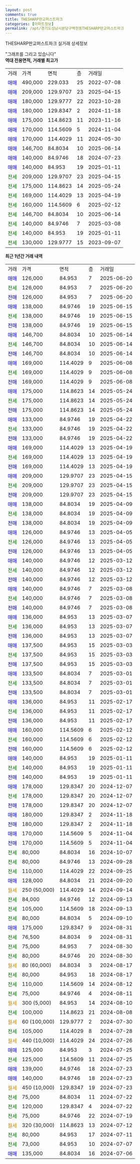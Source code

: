 ```yaml
---
layout: post
comments: true
title: THESHARP판교퍼스트파크
categories: [아파트정보]
permalink: /apt/경기도성남시분당구백현동THESHARP판교퍼스트파크
---
```


THESHARP판교퍼스트파크 실거래 상세정보

<script type="text/javascript">
  google.charts.load('current', {'packages':['line', 'corechart']});
  google.charts.setOnLoadCallback(drawChart);

  function drawChart() {
    var data = new google.visualization.DataTable();
    data.addColumn('date', '거래일');
    data.addColumn('number', "매매");
    data.addColumn('number', "전세");
    data.addColumn('number', "전매");

    data.addRows([[new Date(Date.parse("2025-06-20")), 126000, null, null], [new Date(Date.parse("2025-06-20")), null, 126000, null], [new Date(Date.parse("2025-06-20")), null, null, 126000], [new Date(Date.parse("2025-06-15")), 138000, null, null], [new Date(Date.parse("2025-06-15")), null, 138000, null], [new Date(Date.parse("2025-06-15")), null, null, 138000], [new Date(Date.parse("2025-06-14")), 146700, null, null], [new Date(Date.parse("2025-06-14")), null, 146700, null], [new Date(Date.parse("2025-06-14")), null, null, 146700], [new Date(Date.parse("2025-06-08")), 169000, null, null], [new Date(Date.parse("2025-06-08")), null, 169000, null], [new Date(Date.parse("2025-06-08")), null, null, 169000], [new Date(Date.parse("2025-05-24")), 175000, null, null], [new Date(Date.parse("2025-05-24")), null, 175000, null], [new Date(Date.parse("2025-05-24")), null, null, 175000], [new Date(Date.parse("2025-04-22")), 133000, null, null], [new Date(Date.parse("2025-04-22")), null, 133000, null], [new Date(Date.parse("2025-04-22")), null, null, 133000], [new Date(Date.parse("2025-04-19")), 169000, null, null], [new Date(Date.parse("2025-04-19")), null, 169000, null], [new Date(Date.parse("2025-04-19")), null, null, 169000], [new Date(Date.parse("2025-04-15")), 209000, null, null], [new Date(Date.parse("2025-04-15")), null, 209000, null], [new Date(Date.parse("2025-04-15")), null, null, 209000], [new Date(Date.parse("2025-04-09")), 138000, null, null], [new Date(Date.parse("2025-04-09")), null, 138000, null], [new Date(Date.parse("2025-04-09")), null, null, 138000], [new Date(Date.parse("2025-04-05")), 126000, null, null], [new Date(Date.parse("2025-04-05")), null, 126000, null], [new Date(Date.parse("2025-04-05")), null, null, 126000], [new Date(Date.parse("2025-03-12")), 140000, null, null], [new Date(Date.parse("2025-03-12")), null, 140000, null], [new Date(Date.parse("2025-03-12")), null, null, 140000], [new Date(Date.parse("2025-03-08")), 140000, null, null], [new Date(Date.parse("2025-03-08")), null, 140000, null], [new Date(Date.parse("2025-03-08")), null, null, 140000], [new Date(Date.parse("2025-03-07")), 136000, null, null], [new Date(Date.parse("2025-03-07")), null, 136000, null], [new Date(Date.parse("2025-03-07")), null, null, 136000], [new Date(Date.parse("2025-03-03")), 137500, null, null], [new Date(Date.parse("2025-03-03")), null, 137500, null], [new Date(Date.parse("2025-03-03")), null, null, 137500], [new Date(Date.parse("2025-03-01")), 133500, null, null], [new Date(Date.parse("2025-03-01")), null, 133500, null], [new Date(Date.parse("2025-03-01")), null, null, 133500], [new Date(Date.parse("2025-02-17")), 136000, null, null], [new Date(Date.parse("2025-02-17")), null, 136000, null], [new Date(Date.parse("2025-02-17")), null, null, 136000], [new Date(Date.parse("2025-02-12")), 160000, null, null], [new Date(Date.parse("2025-02-12")), null, 160000, null], [new Date(Date.parse("2025-02-12")), null, null, 160000], [new Date(Date.parse("2025-01-11")), 140000, null, null], [new Date(Date.parse("2025-01-11")), null, 140000, null], [new Date(Date.parse("2025-01-11")), null, null, 140000], [new Date(Date.parse("2024-12-07")), 178000, null, null], [new Date(Date.parse("2024-12-07")), null, 178000, null], [new Date(Date.parse("2024-12-07")), null, null, 178000], [new Date(Date.parse("2024-11-18")), 180000, null, null], [new Date(Date.parse("2024-11-18")), null, null, 180000], [new Date(Date.parse("2024-11-04")), 170000, null, null], [new Date(Date.parse("2024-11-04")), null, null, 170000], [new Date(Date.parse("2024-10-07")), null, 80000, null], [new Date(Date.parse("2024-09-28")), null, 80000, null], [new Date(Date.parse("2024-09-25")), null, 110000, null], [new Date(Date.parse("2024-09-20")), 128000, null, null], [new Date(Date.parse("2024-09-14")), null, null, null], [new Date(Date.parse("2024-09-13")), null, 84000, null], [new Date(Date.parse("2024-09-13")), null, 105000, null], [new Date(Date.parse("2024-09-10")), null, 80000, null], [new Date(Date.parse("2024-08-31")), 175000, null, null], [new Date(Date.parse("2024-08-31")), null, 76500, null], [new Date(Date.parse("2024-08-30")), null, 75000, null], [new Date(Date.parse("2024-08-30")), null, 80000, null], [new Date(Date.parse("2024-08-17")), null, null, null], [new Date(Date.parse("2024-08-17")), null, 80000, null], [new Date(Date.parse("2024-08-12")), null, 110000, null], [new Date(Date.parse("2024-08-11")), null, 75000, null], [new Date(Date.parse("2024-08-10")), null, null, null], [new Date(Date.parse("2024-08-08")), null, 100000, null], [new Date(Date.parse("2024-07-30")), null, null, null], [new Date(Date.parse("2024-07-28")), null, 105000, null], [new Date(Date.parse("2024-07-26")), null, null, null], [new Date(Date.parse("2024-07-25")), 125000, null, null], [new Date(Date.parse("2024-07-25")), null, 125000, null], [new Date(Date.parse("2024-07-23")), 139000, null, null], [new Date(Date.parse("2024-07-23")), 140000, null, null], [new Date(Date.parse("2024-07-23")), null, null, null], [new Date(Date.parse("2024-07-22")), null, 75000, null], [new Date(Date.parse("2024-07-22")), null, 120000, null], [new Date(Date.parse("2024-07-19")), null, 75000, null], [new Date(Date.parse("2024-07-12")), null, null, null], [new Date(Date.parse("2024-07-11")), null, 80000, null], [new Date(Date.parse("2024-07-07")), null, 73000, null], [new Date(Date.parse("2024-07-06")), 135000, null, null]]);

    var options = {
      hAxis: {
        format: 'yyyy/MM/dd'
      },    
      lineWidth: 0,
      pointsVisible: true,    
      title: '최근 1년간 유형별 실거래가 분포',
      legend: { position: 'bottom' }
    };

    var formatter = new google.visualization.NumberFormat({pattern:'###,###'} );
    formatter.format(data, 1);
    formatter.format(data, 2);
    
    setTimeout(function() {
        var chart = new google.visualization.LineChart(document.getElementById('columnchart_material'));
        chart.draw(data, (options));
        document.getElementById('loading').style.display = 'none';
    }, 200);
  }
</script>


<div id="loading" style="z-index:20; display: block; margin-left: 0px">"그래프를 그리고 있습니다"</div>
<div id="columnchart_material" style="width: 95%; margin-left: 0px; display: block"></div>
<!-- contents start -->
<b>역대 전용면적, 거래별 최고가</b>
<table class="sortable">
    <tr>
      <td>거래</td>
      <td>가격</td>
      <td>면적</td>
      <td>층</td>
      <td>거래일</td>
    </tr>
        <tr>
          <td><a style="color: blue">매매</a></td>
          <td>490,000</td>
          <td>229.033</td>
          <td>25</td>
          <td>2022-07-08</td>
        </tr>            <tr>
          <td><a style="color: blue">매매</a></td>
          <td>209,000</td>
          <td>129.9707</td>
          <td>23</td>
          <td>2025-04-15</td>
        </tr>            <tr>
          <td><a style="color: blue">매매</a></td>
          <td>180,000</td>
          <td>129.9777</td>
          <td>22</td>
          <td>2023-10-28</td>
        </tr>            <tr>
          <td><a style="color: blue">매매</a></td>
          <td>180,000</td>
          <td>129.8347</td>
          <td>2</td>
          <td>2024-11-18</td>
        </tr>            <tr>
          <td><a style="color: blue">매매</a></td>
          <td>175,000</td>
          <td>114.8623</td>
          <td>11</td>
          <td>2023-11-16</td>
        </tr>            <tr>
          <td><a style="color: blue">매매</a></td>
          <td>170,000</td>
          <td>114.5609</td>
          <td>5</td>
          <td>2024-11-04</td>
        </tr>            <tr>
          <td><a style="color: blue">매매</a></td>
          <td>170,000</td>
          <td>114.4029</td>
          <td>11</td>
          <td>2024-05-30</td>
        </tr>            <tr>
          <td><a style="color: blue">매매</a></td>
          <td>146,700</td>
          <td>84.8034</td>
          <td>10</td>
          <td>2025-06-14</td>
        </tr>            <tr>
          <td><a style="color: blue">매매</a></td>
          <td>140,000</td>
          <td>84.9746</td>
          <td>18</td>
          <td>2024-07-23</td>
        </tr>            <tr>
          <td><a style="color: blue">매매</a></td>
          <td>140,000</td>
          <td>84.953</td>
          <td>19</td>
          <td>2025-01-11</td>
        </tr>        
        <tr>
              <td><a style="color: darkgreen">전세</a></td>
              <td>209,000</td>
              <td>129.9707</td>
              <td>23</td>
              <td>2025-04-15</td>
            </tr>            <tr>
              <td><a style="color: darkgreen">전세</a></td>
              <td>175,000</td>
              <td>114.8623</td>
              <td>14</td>
              <td>2025-05-24</td>
            </tr>            <tr>
              <td><a style="color: darkgreen">전세</a></td>
              <td>169,000</td>
              <td>114.4029</td>
              <td>13</td>
              <td>2025-04-19</td>
            </tr>            <tr>
              <td><a style="color: darkgreen">전세</a></td>
              <td>160,000</td>
              <td>114.5609</td>
              <td>6</td>
              <td>2025-02-12</td>
            </tr>            <tr>
              <td><a style="color: darkgreen">전세</a></td>
              <td>146,700</td>
              <td>84.8034</td>
              <td>10</td>
              <td>2025-06-14</td>
            </tr>            <tr>
              <td><a style="color: darkgreen">전세</a></td>
              <td>140,000</td>
              <td>84.9746</td>
              <td>7</td>
              <td>2025-03-08</td>
            </tr>            <tr>
              <td><a style="color: darkgreen">전세</a></td>
              <td>140,000</td>
              <td>84.953</td>
              <td>19</td>
              <td>2025-01-11</td>
            </tr>            <tr>
              <td><a style="color: darkgreen">전세</a></td>
              <td>130,000</td>
              <td>129.9777</td>
              <td>15</td>
              <td>2023-09-07</td>
            </tr>        
    
</table>

<b>최근 1년간 거래 내역</b>

<table class="sortable">
    <tr>
      <td>거래</td>
      <td>가격</td>
      <td>면적</td>
      <td>층</td>
      <td>거래일</td>
    </tr>
    <tr>
      <td><a style="color: blue">매매</a></td>
      <td>126,000</td>
      <td>84.953</td>
      <td>7</td>
      <td>2025-06-20</td>
    </tr>          <tr>
      <td><a style="color: darkgreen">전세</a></td>
      <td>126,000</td>
      <td>84.953</td>
      <td>7</td>
      <td>2025-06-20</td>
    </tr>          <tr>
      <td><a style="color: darkblue">전매</a></td>
      <td>126,000</td>
      <td>84.953</td>
      <td>7</td>
      <td>2025-06-20</td>
    </tr>          <tr>
      <td><a style="color: blue">매매</a></td>
      <td>138,000</td>
      <td>84.9746</td>
      <td>19</td>
      <td>2025-06-15</td>
    </tr>          <tr>
      <td><a style="color: darkgreen">전세</a></td>
      <td>138,000</td>
      <td>84.9746</td>
      <td>19</td>
      <td>2025-06-15</td>
    </tr>          <tr>
      <td><a style="color: darkblue">전매</a></td>
      <td>138,000</td>
      <td>84.9746</td>
      <td>19</td>
      <td>2025-06-15</td>
    </tr>          <tr>
      <td><a style="color: blue">매매</a></td>
      <td>146,700</td>
      <td>84.8034</td>
      <td>10</td>
      <td>2025-06-14</td>
    </tr>          <tr>
      <td><a style="color: darkgreen">전세</a></td>
      <td>146,700</td>
      <td>84.8034</td>
      <td>10</td>
      <td>2025-06-14</td>
    </tr>          <tr>
      <td><a style="color: darkblue">전매</a></td>
      <td>146,700</td>
      <td>84.8034</td>
      <td>10</td>
      <td>2025-06-14</td>
    </tr>          <tr>
      <td><a style="color: blue">매매</a></td>
      <td>169,000</td>
      <td>114.4029</td>
      <td>9</td>
      <td>2025-06-08</td>
    </tr>          <tr>
      <td><a style="color: darkgreen">전세</a></td>
      <td>169,000</td>
      <td>114.4029</td>
      <td>9</td>
      <td>2025-06-08</td>
    </tr>          <tr>
      <td><a style="color: darkblue">전매</a></td>
      <td>169,000</td>
      <td>114.4029</td>
      <td>9</td>
      <td>2025-06-08</td>
    </tr>          <tr>
      <td><a style="color: blue">매매</a></td>
      <td>175,000</td>
      <td>114.8623</td>
      <td>14</td>
      <td>2025-05-24</td>
    </tr>          <tr>
      <td><a style="color: darkgreen">전세</a></td>
      <td>175,000</td>
      <td>114.8623</td>
      <td>14</td>
      <td>2025-05-24</td>
    </tr>          <tr>
      <td><a style="color: darkblue">전매</a></td>
      <td>175,000</td>
      <td>114.8623</td>
      <td>14</td>
      <td>2025-05-24</td>
    </tr>          <tr>
      <td><a style="color: blue">매매</a></td>
      <td>133,000</td>
      <td>84.9746</td>
      <td>19</td>
      <td>2025-04-22</td>
    </tr>          <tr>
      <td><a style="color: darkgreen">전세</a></td>
      <td>133,000</td>
      <td>84.9746</td>
      <td>19</td>
      <td>2025-04-22</td>
    </tr>          <tr>
      <td><a style="color: darkblue">전매</a></td>
      <td>133,000</td>
      <td>84.9746</td>
      <td>19</td>
      <td>2025-04-22</td>
    </tr>          <tr>
      <td><a style="color: blue">매매</a></td>
      <td>169,000</td>
      <td>114.4029</td>
      <td>13</td>
      <td>2025-04-19</td>
    </tr>          <tr>
      <td><a style="color: darkgreen">전세</a></td>
      <td>169,000</td>
      <td>114.4029</td>
      <td>13</td>
      <td>2025-04-19</td>
    </tr>          <tr>
      <td><a style="color: darkblue">전매</a></td>
      <td>169,000</td>
      <td>114.4029</td>
      <td>13</td>
      <td>2025-04-19</td>
    </tr>          <tr>
      <td><a style="color: blue">매매</a></td>
      <td>209,000</td>
      <td>129.9707</td>
      <td>23</td>
      <td>2025-04-15</td>
    </tr>          <tr>
      <td><a style="color: darkgreen">전세</a></td>
      <td>209,000</td>
      <td>129.9707</td>
      <td>23</td>
      <td>2025-04-15</td>
    </tr>          <tr>
      <td><a style="color: darkblue">전매</a></td>
      <td>209,000</td>
      <td>129.9707</td>
      <td>23</td>
      <td>2025-04-15</td>
    </tr>          <tr>
      <td><a style="color: blue">매매</a></td>
      <td>138,000</td>
      <td>84.8034</td>
      <td>19</td>
      <td>2025-04-09</td>
    </tr>          <tr>
      <td><a style="color: darkgreen">전세</a></td>
      <td>138,000</td>
      <td>84.8034</td>
      <td>19</td>
      <td>2025-04-09</td>
    </tr>          <tr>
      <td><a style="color: darkblue">전매</a></td>
      <td>138,000</td>
      <td>84.8034</td>
      <td>19</td>
      <td>2025-04-09</td>
    </tr>          <tr>
      <td><a style="color: blue">매매</a></td>
      <td>126,000</td>
      <td>84.9746</td>
      <td>13</td>
      <td>2025-04-05</td>
    </tr>          <tr>
      <td><a style="color: darkgreen">전세</a></td>
      <td>126,000</td>
      <td>84.9746</td>
      <td>13</td>
      <td>2025-04-05</td>
    </tr>          <tr>
      <td><a style="color: darkblue">전매</a></td>
      <td>126,000</td>
      <td>84.9746</td>
      <td>13</td>
      <td>2025-04-05</td>
    </tr>          <tr>
      <td><a style="color: blue">매매</a></td>
      <td>140,000</td>
      <td>84.9746</td>
      <td>12</td>
      <td>2025-03-12</td>
    </tr>          <tr>
      <td><a style="color: darkgreen">전세</a></td>
      <td>140,000</td>
      <td>84.9746</td>
      <td>12</td>
      <td>2025-03-12</td>
    </tr>          <tr>
      <td><a style="color: darkblue">전매</a></td>
      <td>140,000</td>
      <td>84.9746</td>
      <td>12</td>
      <td>2025-03-12</td>
    </tr>          <tr>
      <td><a style="color: blue">매매</a></td>
      <td>140,000</td>
      <td>84.9746</td>
      <td>7</td>
      <td>2025-03-08</td>
    </tr>          <tr>
      <td><a style="color: darkgreen">전세</a></td>
      <td>140,000</td>
      <td>84.9746</td>
      <td>7</td>
      <td>2025-03-08</td>
    </tr>          <tr>
      <td><a style="color: darkblue">전매</a></td>
      <td>140,000</td>
      <td>84.9746</td>
      <td>7</td>
      <td>2025-03-08</td>
    </tr>          <tr>
      <td><a style="color: blue">매매</a></td>
      <td>136,000</td>
      <td>84.953</td>
      <td>13</td>
      <td>2025-03-07</td>
    </tr>          <tr>
      <td><a style="color: darkgreen">전세</a></td>
      <td>136,000</td>
      <td>84.953</td>
      <td>13</td>
      <td>2025-03-07</td>
    </tr>          <tr>
      <td><a style="color: darkblue">전매</a></td>
      <td>136,000</td>
      <td>84.953</td>
      <td>13</td>
      <td>2025-03-07</td>
    </tr>          <tr>
      <td><a style="color: blue">매매</a></td>
      <td>137,500</td>
      <td>84.953</td>
      <td>15</td>
      <td>2025-03-03</td>
    </tr>          <tr>
      <td><a style="color: darkgreen">전세</a></td>
      <td>137,500</td>
      <td>84.953</td>
      <td>15</td>
      <td>2025-03-03</td>
    </tr>          <tr>
      <td><a style="color: darkblue">전매</a></td>
      <td>137,500</td>
      <td>84.953</td>
      <td>15</td>
      <td>2025-03-03</td>
    </tr>          <tr>
      <td><a style="color: blue">매매</a></td>
      <td>133,500</td>
      <td>84.8034</td>
      <td>7</td>
      <td>2025-03-01</td>
    </tr>          <tr>
      <td><a style="color: darkgreen">전세</a></td>
      <td>133,500</td>
      <td>84.8034</td>
      <td>7</td>
      <td>2025-03-01</td>
    </tr>          <tr>
      <td><a style="color: darkblue">전매</a></td>
      <td>133,500</td>
      <td>84.8034</td>
      <td>7</td>
      <td>2025-03-01</td>
    </tr>          <tr>
      <td><a style="color: blue">매매</a></td>
      <td>136,000</td>
      <td>84.953</td>
      <td>11</td>
      <td>2025-02-17</td>
    </tr>          <tr>
      <td><a style="color: darkgreen">전세</a></td>
      <td>136,000</td>
      <td>84.953</td>
      <td>11</td>
      <td>2025-02-17</td>
    </tr>          <tr>
      <td><a style="color: darkblue">전매</a></td>
      <td>136,000</td>
      <td>84.953</td>
      <td>11</td>
      <td>2025-02-17</td>
    </tr>          <tr>
      <td><a style="color: blue">매매</a></td>
      <td>160,000</td>
      <td>114.5609</td>
      <td>6</td>
      <td>2025-02-12</td>
    </tr>          <tr>
      <td><a style="color: darkgreen">전세</a></td>
      <td>160,000</td>
      <td>114.5609</td>
      <td>6</td>
      <td>2025-02-12</td>
    </tr>          <tr>
      <td><a style="color: darkblue">전매</a></td>
      <td>160,000</td>
      <td>114.5609</td>
      <td>6</td>
      <td>2025-02-12</td>
    </tr>          <tr>
      <td><a style="color: blue">매매</a></td>
      <td>140,000</td>
      <td>84.953</td>
      <td>19</td>
      <td>2025-01-11</td>
    </tr>          <tr>
      <td><a style="color: darkgreen">전세</a></td>
      <td>140,000</td>
      <td>84.953</td>
      <td>19</td>
      <td>2025-01-11</td>
    </tr>          <tr>
      <td><a style="color: darkblue">전매</a></td>
      <td>140,000</td>
      <td>84.953</td>
      <td>19</td>
      <td>2025-01-11</td>
    </tr>          <tr>
      <td><a style="color: blue">매매</a></td>
      <td>178,000</td>
      <td>129.8347</td>
      <td>20</td>
      <td>2024-12-07</td>
    </tr>          <tr>
      <td><a style="color: darkgreen">전세</a></td>
      <td>178,000</td>
      <td>129.8347</td>
      <td>20</td>
      <td>2024-12-07</td>
    </tr>          <tr>
      <td><a style="color: darkblue">전매</a></td>
      <td>178,000</td>
      <td>129.8347</td>
      <td>20</td>
      <td>2024-12-07</td>
    </tr>          <tr>
      <td><a style="color: blue">매매</a></td>
      <td>180,000</td>
      <td>129.8347</td>
      <td>2</td>
      <td>2024-11-18</td>
    </tr>          <tr>
      <td><a style="color: darkblue">전매</a></td>
      <td>180,000</td>
      <td>129.8347</td>
      <td>2</td>
      <td>2024-11-18</td>
    </tr>          <tr>
      <td><a style="color: blue">매매</a></td>
      <td>170,000</td>
      <td>114.5609</td>
      <td>5</td>
      <td>2024-11-04</td>
    </tr>          <tr>
      <td><a style="color: darkblue">전매</a></td>
      <td>170,000</td>
      <td>114.5609</td>
      <td>5</td>
      <td>2024-11-04</td>
    </tr>          <tr>
      <td><a style="color: darkgreen">전세</a></td>
      <td>80,000</td>
      <td>84.8034</td>
      <td>16</td>
      <td>2024-10-07</td>
    </tr>          <tr>
      <td><a style="color: darkgreen">전세</a></td>
      <td>80,000</td>
      <td>84.9746</td>
      <td>13</td>
      <td>2024-09-28</td>
    </tr>          <tr>
      <td><a style="color: darkgreen">전세</a></td>
      <td>110,000</td>
      <td>114.4029</td>
      <td>22</td>
      <td>2024-09-25</td>
    </tr>          <tr>
      <td><a style="color: blue">매매</a></td>
      <td>128,000</td>
      <td>84.8034</td>
      <td>21</td>
      <td>2024-09-20</td>
    </tr>          <tr>
      <td><a style="color: darkgoldenrod">월세</a></td>
      <td>250 (50,000)</td>
      <td>114.4029</td>
      <td>14</td>
      <td>2024-09-14</td>
    </tr>          <tr>
      <td><a style="color: darkgreen">전세</a></td>
      <td>84,000</td>
      <td>84.9746</td>
      <td>12</td>
      <td>2024-09-13</td>
    </tr>          <tr>
      <td><a style="color: darkgreen">전세</a></td>
      <td>105,000</td>
      <td>114.5609</td>
      <td>18</td>
      <td>2024-09-13</td>
    </tr>          <tr>
      <td><a style="color: darkgreen">전세</a></td>
      <td>80,000</td>
      <td>84.8034</td>
      <td>5</td>
      <td>2024-09-10</td>
    </tr>          <tr>
      <td><a style="color: blue">매매</a></td>
      <td>175,000</td>
      <td>129.8347</td>
      <td>9</td>
      <td>2024-08-31</td>
    </tr>          <tr>
      <td><a style="color: darkgreen">전세</a></td>
      <td>76,500</td>
      <td>84.8034</td>
      <td>9</td>
      <td>2024-08-31</td>
    </tr>          <tr>
      <td><a style="color: darkgreen">전세</a></td>
      <td>75,000</td>
      <td>84.953</td>
      <td>7</td>
      <td>2024-08-30</td>
    </tr>          <tr>
      <td><a style="color: darkgreen">전세</a></td>
      <td>80,000</td>
      <td>84.9746</td>
      <td>20</td>
      <td>2024-08-30</td>
    </tr>          <tr>
      <td><a style="color: darkgoldenrod">월세</a></td>
      <td>80 (60,000)</td>
      <td>84.8034</td>
      <td>3</td>
      <td>2024-08-17</td>
    </tr>          <tr>
      <td><a style="color: darkgreen">전세</a></td>
      <td>80,000</td>
      <td>84.953</td>
      <td>18</td>
      <td>2024-08-17</td>
    </tr>          <tr>
      <td><a style="color: darkgreen">전세</a></td>
      <td>110,000</td>
      <td>114.5609</td>
      <td>14</td>
      <td>2024-08-12</td>
    </tr>          <tr>
      <td><a style="color: darkgreen">전세</a></td>
      <td>75,000</td>
      <td>84.9746</td>
      <td>4</td>
      <td>2024-08-11</td>
    </tr>          <tr>
      <td><a style="color: darkgoldenrod">월세</a></td>
      <td>300 (5,000)</td>
      <td>84.953</td>
      <td>14</td>
      <td>2024-08-10</td>
    </tr>          <tr>
      <td><a style="color: darkgreen">전세</a></td>
      <td>100,000</td>
      <td>114.8623</td>
      <td>21</td>
      <td>2024-08-08</td>
    </tr>          <tr>
      <td><a style="color: darkgoldenrod">월세</a></td>
      <td>60 (100,000)</td>
      <td>129.9777</td>
      <td>2</td>
      <td>2024-07-30</td>
    </tr>          <tr>
      <td><a style="color: darkgreen">전세</a></td>
      <td>105,000</td>
      <td>114.4029</td>
      <td>8</td>
      <td>2024-07-28</td>
    </tr>          <tr>
      <td><a style="color: darkgoldenrod">월세</a></td>
      <td>440 (10,000)</td>
      <td>114.4029</td>
      <td>24</td>
      <td>2024-07-26</td>
    </tr>          <tr>
      <td><a style="color: blue">매매</a></td>
      <td>125,000</td>
      <td>84.953</td>
      <td>3</td>
      <td>2024-07-25</td>
    </tr>          <tr>
      <td><a style="color: darkgreen">전세</a></td>
      <td>125,000</td>
      <td>114.5609</td>
      <td>11</td>
      <td>2024-07-25</td>
    </tr>          <tr>
      <td><a style="color: blue">매매</a></td>
      <td>139,000</td>
      <td>84.9746</td>
      <td>18</td>
      <td>2024-07-23</td>
    </tr>          <tr>
      <td><a style="color: blue">매매</a></td>
      <td>140,000</td>
      <td>84.9746</td>
      <td>18</td>
      <td>2024-07-23</td>
    </tr>          <tr>
      <td><a style="color: darkgoldenrod">월세</a></td>
      <td>450 (10,000)</td>
      <td>129.8347</td>
      <td>19</td>
      <td>2024-07-23</td>
    </tr>          <tr>
      <td><a style="color: darkgreen">전세</a></td>
      <td>75,000</td>
      <td>84.8034</td>
      <td>11</td>
      <td>2024-07-22</td>
    </tr>          <tr>
      <td><a style="color: darkgreen">전세</a></td>
      <td>120,000</td>
      <td>129.8347</td>
      <td>4</td>
      <td>2024-07-22</td>
    </tr>          <tr>
      <td><a style="color: darkgreen">전세</a></td>
      <td>75,000</td>
      <td>84.9746</td>
      <td>22</td>
      <td>2024-07-19</td>
    </tr>          <tr>
      <td><a style="color: darkgoldenrod">월세</a></td>
      <td>320 (30,000)</td>
      <td>114.8623</td>
      <td>13</td>
      <td>2024-07-12</td>
    </tr>          <tr>
      <td><a style="color: darkgreen">전세</a></td>
      <td>80,000</td>
      <td>84.953</td>
      <td>17</td>
      <td>2024-07-11</td>
    </tr>          <tr>
      <td><a style="color: darkgreen">전세</a></td>
      <td>73,000</td>
      <td>84.953</td>
      <td>10</td>
      <td>2024-07-07</td>
    </tr>          <tr>
      <td><a style="color: blue">매매</a></td>
      <td>135,000</td>
      <td>84.8034</td>
      <td>16</td>
      <td>2024-07-06</td>
    </tr>      </table>
<!-- contents end -->    

